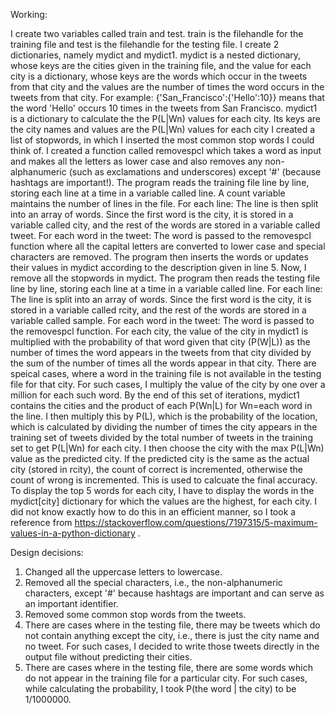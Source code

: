 Working:

I create two variables called train and test. train is the filehandle for the training file and test is the filehandle for the testing file.
I create 2 dictionaries, namely mydict and mydict1.
mydict is a nested dictionary, whose keys are the cities given in the training file, and the value for each city is a dictionary, whose keys are the words which occur in the tweets from that city and the values are the number of times the word occurs in the tweets from that city.
For example: {'San_Francisco':{'Hello':10}} means that the word 'Hello' occurs 10 times in the tweets from San Francisco.
mydict1 is a dictionary to calculate the the P(L|Wn) values for each city. Its keys are the city names and values are the P(L|Wn) values for each city
I created a list of stopwords, in which I inserted the most common stop words I could think of.
I created a function called removespcl which takes a word as input and makes all the letters as lower case and also removes any non-alphanumeric (such as exclamations and underscores) except '#' (because hashtags are important!).
The program reads the training file line by line, storing each line at a time in a variable called line. A count variable maintains the number of lines in the file.
For each line:
  The line is then split into an array of words.
   Since the first word is the city, it is stored in a variable called city, and the rest of the words are stored in a variable called tweet.
   For each word in the tweet:
      The word is passed to the removespcl function where all the capital letters are converted to lower case and special characters are removed.
      The program then inserts the words or updates their values in mydict according to the description given in line 5.
Now, I remove all the stopwords in mydict.
The program then reads the testing file line by line, storing each line at a time in a variable called line.
For each line:
  The line is split into an array of words.
  Since the first word is the city, it is stored in a variable called rcity, and the rest of the words are stored in a variable called sample.
  For each word in the tweet:
      The word is passed to the removespcl function. 
      For each city, the value of the city in mydict1 is multiplied with the probability of that word given that city (P(W|L)) as the number of times the word appears in the tweets from that city divided by the sum of the number of times all the words appear in that city.
      There are speical cases, where a word in the training file is not available in the testing file for that city. For such cases, I multiply the value of the city by one over a million for each such word.
      By the end of this set of iterations, mydict1 contains the cities and the product of each P(Wn|L) for Wn=each word in the line. 
      I then multiply this by P(L), which is the probability of the location, which is calculated by dividing the number of times the city appears in the training set of tweets divided by the total number of tweets in the training set to get P(L|Wn) for each city.
  I then choose the city with the max P(L|Wn) value as the predicted city.
  If the predicted city is the same as the actual city (stored in rcity), the count of correct is incremented, otherwise the count of wrong is incremented. This is used to calcuate the final accuracy.
To display the top 5 words for each city, I have to display the words in the mydict[city] dictionary for which the values are the highest, for each city. I did not know exactly how to do this in an efficient manner, so I took a reference from https://stackoverflow.com/questions/7197315/5-maximum-values-in-a-python-dictionary .

Design decisions:

1. Changed all the uppercase letters to lowercase.
2. Removed all the special characters, i.e., the non-alphanumeric characters, except '#' because hashtags are important and can serve as an important identifier.
3. Removed some common stop words from the tweets.
4. There are cases where in the testing file, there may be tweets which do not contain anything except the city, i.e., there is just the city name and no tweet. For such cases, I decided to write those tweets directly in the output file without predicting their cities.
5. There are cases where in the testing file, there are some words which do not appear in the training file for a particular city. For such cases, while calculating the probability, I took P(the word | the city) to be 1/1000000.
